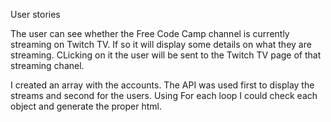 
User stories 

The user can see whether the Free Code Camp channel is currently streaming on Twitch TV. If so it will display some details on what they are streaming. CLicking on it the user will be sent to the Twitch TV page of that streaming chanel. 

I created an array with the accounts. The API was used first to display the streams and second for the users. Using For each loop I could check each object and generate the proper html.
